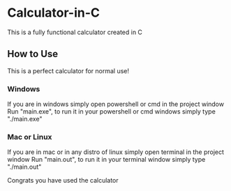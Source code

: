 # Calculator-in-C
This is a fully functional calculator created in C

## How to Use
This is a perfect calculator for normal use!

### Windows
If you are in windows simply open powershell or cmd in the project window 
Run "main.exe", to run it in your powershell or cmd windows simply type "./main.exe"

### Mac or Linux
If you are in mac or in any distro of linux simply open terminal in the project window
Run "main.out", to run it in your terminal window simply type "./main.out"

Congrats you have used the calculator
